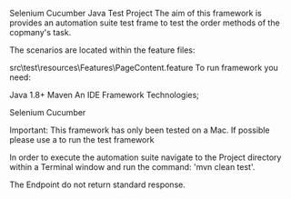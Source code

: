 Selenium Cucumber Java Test Project
The aim of this framework is provides an automation suite test frame to test the order methods of the copmany's task.

The scenarios are located within the feature files:

src\test\resources\Features\PageContent.feature To run framework you need:

Java 1.8+
Maven
An IDE
Framework Technologies;

Selenium
Cucumber

Important: This framework has only been tested on a Mac. If possible please use a to run the test framework

In order to execute the automation suite navigate to the Project directory within a Terminal window and run the command: 'mvn clean test'.

The Endpoint do not return standard response.

